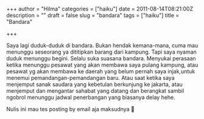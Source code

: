 +++
author = "Hilma"
categories = ["haiku"]
date = 2011-08-14T08:21:00Z
description = ""
draft = false
slug = "bandara"
tags = ["haiku"]
title = "Bandara"

+++

Saya lagi duduk-duduk di bandara. Bukan hendak kemana-mana, cuma mau menunggu seseorang ya dititipkan barang dari kampung. Tapi saya nyaman duduk menunggu begini. Selalu suka suasana bandara. Menyukai perasaan ketika menunggu pesawat yang akan membawa saya pulang kampung, atau pesawat yg akan membawa ke daerah yang belum pernah saya injak,untuk menemui pemandangan-pemandangan baru. Atau saat ketika saya menjemput sanak saudara yang kebetulan berkunjung ke jakarta, atau menjemput dan mengantar sahabat yang datang dan berangkat sambil ngobrol menunggu jadwal penerbangan yang biasanya delay hehe.

Nulis ini mau tes posting by email aja maksudnya 🙂

